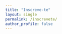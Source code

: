 ```yaml
---
title: "Inscreve-te"
layout: single
permalink: /inscrevete/
author_profile: false
---
```



<!-- 
 * [Public Discord server](https://discord.gg/Cp8ZfQ9ytp){:target="_blank"}

 * [Bonsai Users Google group](https://groups.google.com/forum/#!forum/bonsai-users){:target="_blank"}

## Related Projects

{% capture fig_img %}
[![Open Ephys](/assets/images/logo-oe.png)](https://open-ephys.org/)
{% endcapture %}
{% capture fig_caption %}
Open Ephys: Open source electrophysiology and hardware.
{% endcapture %}
{% include figure_caption.html %}

{% capture fig_img %}
[![BonVision](/assets/images/logo-bonvision.png)](https://bonvision.github.io/)
{% endcapture %}
{% capture fig_caption %}
BonVision: create and control visual environments.
{% endcapture %}
{% include figure_caption.html %}

{% capture fig_img %}
[![DeepLabCut](/assets/images/logo-dlc.png)](http://www.mousemotorlab.org/deeplabcut)
{% endcapture %}
{% capture fig_caption %}
DeepLabCut: a software package for animal pose estimation.
{% endcapture %}
{% include figure_caption.html %} -->
